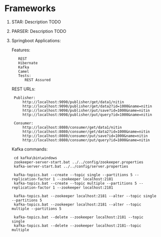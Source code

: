 # Frameworks
1. STAR: Description TODO

2. PARSER: Description TODO

3. Springboot Applications:

    Features:
    
          REST
          Hibernate
          Kafka
          Camel
          Tests:
             REST Assured
   
    REST URLs:

        Publisher:
            http://localhost:9090/publisher/get/data1/nitin
            http://localhost:9090/publisher/get/data2?id=1000&name=nitin
            http://localhost:9098/publisher/put/save?id=1000&name=nitin
            http://localhost:9098/publisher/put/query?id=1000&name=nitin

        Consumer:
            http://localhost:8080/consumer/get/data1/nitin
            http://localhost:8080/consumer/get/data2?id=1000&name=nitin
            http://localhost:8080/consumer/put/save?id=1000&name=nitin
            http://localhost:8080/consumer/put/query?id=1000&name=nitin
  
  
    Kafka commands:
  
        cd kafka\bin\windows
        zookeeper-server-start.bat ../../config/zookeeper.properties
        kafka-server-start.bat ../../config/server.properties

        kafka-topics.bat --create --topic single --partitions 5 --replication-factor 1 --zookeeper localhost:2181
        kafka-topics.bat --create --topic multiple --partitions 5 --replication-factor 1 --zookeeper localhost:2181

        kafka-topics.bat --zookeeper localhost:2181 --alter --topic single --partitions 5
        kafka-topics.bat --zookeeper localhost:2181 --alter --topic multiple --partitions 5

        kafka-topics.bat --delete --zookeeper localhost:2181 --topic single
        kafka-topics.bat --delete --zookeeper localhost:2181--topic multiple
